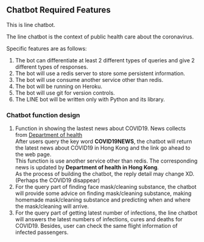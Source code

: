 

## Chatbot Required Features
This is line chatbot.

The line chatbot is the context of public health care about the coronavirus.

Specific features are as follows:
1. The bot can differentiate at least 2 different types of queries and give 2 different types of responses.
1. The bot will use a redis server to store some persistent information.
1. The bot will use consume another service other than redis.
1. The bot will be running on Heroku.
1. The bot will use git for version controls. 
1. The LINE bot will be written only with Python and its library. 


### Chatbot function design

1. Function in showing the lastest news about COVID19. News collects from [Department of health](https://www.coronavirus.gov.hk/eng/latest_news.html)  
   After users query the key word **COVID19NEWS**, the chatbot will return the latest news about COVID19 in Hong Kong and the link go ahead to the web page.  
   This function is use another service other than redis. The corresponding news is updated by **Department of health in Hong Kong**.  
   As the process of building the chatbot, the reply detail may change XD. (Perhaps the COVID19 disappear)  
1. For the query part of finding face mask/cleaning substance, the chatbot will provide some advice on finding mask/cleaning substance, making homemade mask/cleaning substance and predicting when and where the mask/cleaning will arrive.
1. For the query part of getting latest number of infections, the line chatbot will answers the latest numbers of infections, cures and deaths for COVID19. Besides, user can check the same flight information of infected passengers.
